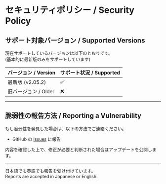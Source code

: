 # セキュリティポリシー / Security Policy

## サポート対象バージョン / Supported Versions

現在サポートしているバージョンは以下のとおりです。  
(基本的に最新版のみをサポートしています)

| バージョン / Version | サポート状況 / Supported |
| -------------------- | ------------------------ |
| 最新版 (v2.05.2)     | :white_check_mark:       |
| 旧バージョン / Older | :x:                      |

---

## 脆弱性の報告方法 / Reporting a Vulnerability

もし脆弱性を発見した場合は、以下の方法でご連絡ください。  

- GitHub の [Issues](../../issues) に報告  

内容を確認した上で、修正が必要と判断された場合はアップデートを公開します。

---

日本語でも英語でも報告を受け付けています。  
Reports are accepted in Japanese or English.
